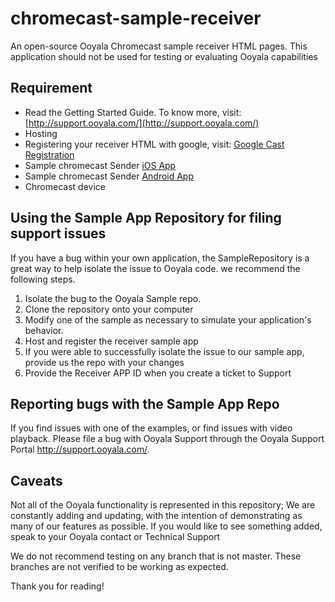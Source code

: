 # chromecast-sample-receiver
An open-source Ooyala Chromecast sample receiver HTML pages. This application should not be used for testing or evaluating Ooyala capabilities

## Requirement
- Read the Getting Started Guide. To know more, visit: [http://support.ooyala.com/](http://support.ooyala.com/)
- Hosting
- Registering your receiver HTML with google, visit: [Google Cast Registration](https://cast.google.com/u/0/publish/#/signup)
- Sample chromecast Sender [iOS App](https://github.com/ooyala/ios-sample-apps/tree/master/ChromecastSampleApp)
- Sample chromecast Sender [Android App](https://github.com/ooyala/android-sample-apps/tree/master/ChromecastSampleApp)
- Chromecast device

## Using the Sample App Repository for filing support issues

If you have a bug within your own application, the SampleRepository is a great way to help isolate the issue to Ooyala code. we recommend the following steps.

1. Isolate the bug to the Ooyala Sample repo.
  1. Clone the repository onto your computer
  1. Modify one of the sample as necessary to simulate your application's behavior.
  1. Host and register the receiver sample app
1. If you were able to successfully isolate the issue to our sample app, provide us the repo with your changes
  1. Provide the Receiver APP ID when you create a ticket to Support


## Reporting bugs with the Sample App Repo

If you find issues with one of the examples, or find issues with video playback.  Please file a bug with Ooyala Support through the Ooyala Support Portal http://support.ooyala.com/.


## Caveats
Not all of the Ooyala functionality is represented in this repository; We are constantly adding and updating, with the intention of demonstrating as many of our features as possible. If you would like to see something added, speak to your Ooyala contact or Technical Support

We do not recommend testing on any branch that is not master. These branches are not verified to be working as expected.

Thank you for reading!